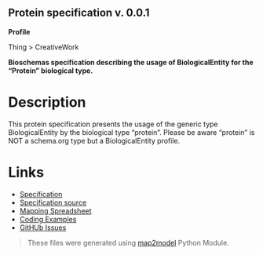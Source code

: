 ## Protein specification v. 0.0.1 

**Profile** 

Thing > CreativeWork

**Bioschemas specification describing the usage of BiologicalEntity for the “Protein” biological type.** 

# Description 
This protein specification presents the usage of the generic type BiologicalEntity by the biological type “protein”. Please be aware “protein” is NOT a schema.org type but a BiologicalEntity profile. 
# Links 
- [Specification](http://bioschemas.org/bsc_specs/Protein/specification/)
- [Specification source](specification.html)
- [Mapping Spreadsheet](https://docs.google.com/spreadsheets/d/1QQH4AkzdwPT1Qt5OLmH5HosLpkFU7khwE4Ql9_Cb9ZQ/edit?usp=drivesdk)
- [Coding Examples](https://github.com/BioSchemas/specifications/tree/master/Protein/examples)
- [GitHUb Issues](https://github.com/BioSchemas/bioschemas/labels/type%3A%20Protein)
> These files were generated using [map2model](https://github.com/BioSchemas/map2model) Python Module.